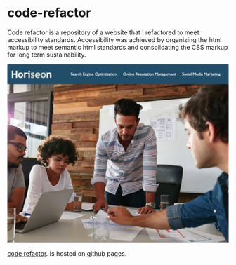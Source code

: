 # code-refactor

Code refactor is a repository of a website that I refactored to meet accessibility standards. Accessibility was achieved by organizing the html markup to meet semantic html standards and consolidating the CSS markup for long term sustainability.

![code refactoring landing page](./assets/images/screenshot.png)

[code refactor](https://sm-801.github.io/code-refactor/). Is hosted on github pages. 

